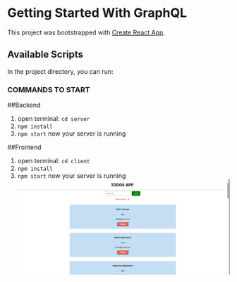 # Getting Started With GraphQL

This project was bootstrapped with [Create React App](https://github.com/facebook/create-react-app).

## Available Scripts

In the project directory, you can run:

### COMMANDS TO START

##Backend
1. open terminal: `cd server`
2. `npm install`
3. `npm start`
now your server is running

##Frontend
1. open terminal: `cd client`
2. `npm install`
3. `npm start`
now your server is running
![alt text](image.png)
